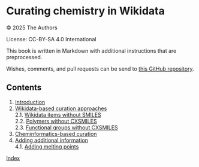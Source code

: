 # Curating chemistry in Wikidata

© 2025 The Authors

License: CC-BY-SA 4.0 International

This book is written in Markdown with additional instructions that are preprocessed.

Wishes, comments, and pull requests can be send to
[this GitHub repository](https://github.com/BlueObelisk/wikidata-chemistry-curation).

## Contents

1. [Introduction](intro.md) <br />
2. [Wikidata-based curation approaches](sparql.md) <br />
2.1. [Wikidata items without SMILES](sparql.md#wikidata-items-without-smiles) <br />
2.2. [Polymers without CXSMILES](sparql.md#polymers-without-cxsmiles) <br />
2.3. [Functional groups without CXSMILES](sparql.md#functional-groups-without-cxsmiles) <br />
3. [Cheminformatics-based curation](cheminf.md) <br />
4. [Adding additional information](adding.md) <br />
4.1. [Adding melting points](adding.md#adding-melting-points) <br />

[Index](indexList.md) <br />
